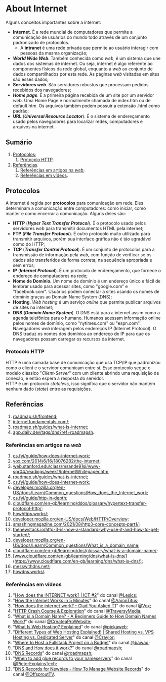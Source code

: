 # About Internet

Alguns conceitos importantes sobre a internet:

- **Internet**. É a rede mundial de computadores que permite a comunicação de usuários do mundo todo através de um conjunto padronizado de protocolos.
  - A **intranet** é uma rede privada que permite ao usuário interagir com pessoas da mesma organização;
- _**World Wide Web**_. Também conhecida como _web_, é um sistema que une dados dos sistemas de internet. Ou seja, internet é algo referente ao componentes físicos da rede global, enquanto a _web_ ao conjunto de dados compartilhados por esta rede. As páginas w*eb* visitadas em sites são esses dados;
- **Servidores _web_**. São servidores robustos que processam pedidos recebidos dos navegadores;
- _**Home page**_. É a primeira página recebida de um site por um servidor _web_. Uma Home Page é normalmente chamada de index.htm ou de default.htm. Os arquivos também podem possuir a extensão .html como padrão;
- **URL** (_**Universal Resource Locator**_). É o sistema de endereçamento usado pelos navegadores para localizar redes, computadores e arquivos na internet.

## Sumário

1. [Protocolos](#protocolos);
   1. [Protocolo HTTP](#protocolo-http).
2. [Referências](#referências).
   1. [Referências em artigos na _web_](#referências-em-artigos-na-web);
   2. [Referências em vídeos](#referências-em-vídeos).

## Protocolos

A internet é regida por **protocolos** para comunicação em rede. Eles determinam a comunicação entre computadores: como iniciar, como manter e como encerrar a comunicação. Alguns deles são:

- **HTTP** (**_Hyper Text Transfer Protocol_**). É o protocolo usado pelos servidores _web_ para transmitir documentos HTML pela internet;
- **FTP** (**_File Transfer Protocol_**). É outro protocolo muito utilizado para transmitir arquivos, porém sua interface gráfica não é tão agradável como do HTTP;
- **TCP** (**_Transfer Control Protocol_**). É um conjunto de protocolos para a transmissão de informação pela _web_, com função de verificar se os dados são transferidos de forma correta, na sequência apropriada e sem erros;
- **IP** (**_Internet Protocol_**). É um protocolo de endereçamento, que fornece o endereço de computadores na rede;
- **Nome de Domínio**. Um nome de domínio é um endereço único e fácil de lembrar usado para acessar sites, como "google.com" e "facebook.com". Usuários podem conectar a sites usando os nomes de domínio graças ao Domain Name System (DNS);
- **Hosting**. _Web hosting_ é um serviço _online_ que permite publicar arquivos de sites na internet;
- **DNS** (**_Domain Name System_**). O DNS está para a internet assim como a agenda telefônica para o humano. Humanos acessam informação online pelos nomes de domínio, como "nytimes.com" ou "espn.com". Navegadores _web_ interagem pelos endereços IP (Internet Protocol). O DNS traduz os nomes dos domínios ao endereço do IP para que os navegadores possam carregar os recursos da internet.

### Protocolo HTTP

HTTP é uma camada base de comunicação que usa TCP/IP que padronizou como o client e o servidor comunicam entre si. Esse protocolo segue o modelo clássico "_Client-Server_" com um cliente abrindo uma requisição de conexão, e então espera a resposta do servidor.  
HTTP é um protocolo _stateless_, isso significa que o servidor não mantém nenhum dado (_state_) entre as requisições.

## Referências

1. [roadmap.sh/frontend](https://roadmap.sh/frontend);
2. [internetfundamentals.com/](https://internetfundamentals.com/);
3. [roadmap.sh/guides/what-is-internet](https://roadmap.sh/guides/what-is-internet);
4. [app.daily.dev/tags/dns?ref=roadmapsh](https://app.daily.dev/tags/dns?ref=roadmapsh).

### Referências em artigos na _web_

1. [cs.fyi/guide/how-does-internet-work](https://cs.fyi/guide/how-does-internet-work);
2. [vox.com/2014/6/16/18076282/the-internet](https://www.vox.com/2014/6/16/18076282/the-internet);
3. [web.stanford.edu/class/msande91si/www-spr04/readings/week1/InternetWhitepaper.htm](http://web.stanford.edu/class/msande91si/www-spr04/readings/week1/InternetWhitepaper.htm);
4. [roadmap.sh/guides/what-is-internet](https://roadmap.sh/guides/what-is-internet);
5. [cs.fyi/guide/how-does-internet-work](https://cs.fyi/guide/how-does-internet-work);
6. [developer.mozilla.org/en-US/docs/Learn/Common_questions/How_does_the_Internet_work](https://developer.mozilla.org/en-US/docs/Learn/Common_questions/How_does_the_Internet_work);
7. [cs.fyi/guide/http-in-depth](https://cs.fyi/guide/http-in-depth);
8. [cloudflare.com/en-gb/learning/ddos/glossary/hypertext-transfer-protocol-http/](https://www.cloudflare.com/en-gb/learning/ddos/glossary/hypertext-transfer-protocol-http/);
9. [howhttps.works/](https://howhttps.works/);
10. [developer.mozilla.org/en-US/docs/Web/HTTP/Overview](https://developer.mozilla.org/en-US/docs/Web/HTTP/Overview);
11. [smashingmagazine.com/2021/08/http3-core-concepts-part1/](https://www.smashingmagazine.com/2021/08/http3-core-concepts-part1/);
12. [thenewstack.io/http-3-is-now-a-standard-why-use-it-and-how-to-get-started/](https://thenewstack.io/http-3-is-now-a-standard-why-use-it-and-how-to-get-started/);
13. [developer.mozilla.org/en-US/docs/Learn/Common_questions/What_is_a_domain_name](https://developer.mozilla.org/en-US/docs/Learn/Common_questions/What_is_a_domain_name);
14. [cloudflare.com/en-gb/learning/dns/glossary/what-is-a-domain-name/](https://www.cloudflare.com/en-gb/learning/dns/glossary/what-is-a-domain-name/);
15. [www.cloudflare.com/en-gb/learning/dns/what-is-dns/](https://www.cloudflare.com/en-gb/learning/dns/what-is-dns/);
16. [messwithdns.net/](https://messwithdns.net/);
17. [howdns.works/](https://howdns.works/).

### Referências em vídeos

1. "[How does the INTERNET work? | ICT #2](https://youtu.be/x3c1ih2NJEg)" do canal [@Lesics](https://www.youtube.com/@Lesics);
2. "[How the Internet Works in 5 Minutes](https://youtu.be/7_LPdttKXPc)" do canal [@AaronTitus](https://www.youtube.com/@AaronTitus);
3. "[How does the internet work? - Glad You Asked T1](https://youtu.be/TNQsmPf24go)" do canal [@Vox](https://www.youtube.com/@Vox);
4. "[HTTP Crash Course & Exploration](https://youtu.be/iYM2zFP3Zn0)" do canal [@TraversyMedia](https://www.youtube.com/@TraversyMedia);
5. "[What is a Domain Name? - A Beginners Guide to How Domain Names Work!](https://youtu.be/Y4cRx19nhJk)" do canal [@CreateaProWebsite](https://www.youtube.com/@CreateaProWebsite);
6. "[What Is Web Hosting? Explained](https://youtu.be/htbY9-yggB0)" do canal [@pickaweb](https://www.youtube.com/@pickaweb);
7. "[Different Types of Web Hosting Explained! | Shared Hosting vs. VPS Hosting vs. Dedicated Server](https://youtu.be/AXVZYzw8geg)" do canal [@Craylor](https://www.youtube.com/@Craylor);
8. "[Where to Host a Fullstack Project on a Budget](https://youtu.be/Kx_1NYYJS7Q)" do canal [@bawad](https://www.youtube.com/@bawad);
9. "[DNS and How does it work?](https://youtu.be/Wj0od2ag5sk)" do canal [@roadmapsh](https://www.youtube.com/@roadmapsh);
10. "[DNS Records](https://youtu.be/7lxgpKh_fRY)" do canal [@roadmapsh](https://www.youtube.com/@roadmapsh);
11. "[When to add glue records to your nameservers](https://youtu.be/e48AyJOA9W8)" do canal [@PieterExplainsTech](https://www.youtube.com/@PieterExplainsTech);
12. "[DNS Records for Newbies - How To Manage Website Records](https://youtu.be/YV5tkQYcvfg)" do canal [@OffsproutTV](https://www.youtube.com/@OffsproutTV).
